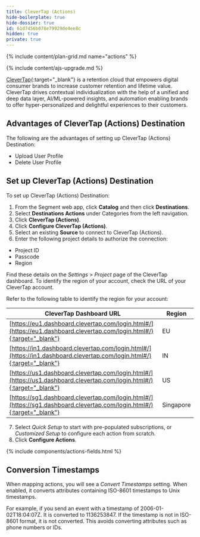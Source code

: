 ```yaml
---
title: CleverTap (Actions)
hide-boilerplate: true
hide-dossier: true
id: 61d7456b078e79929de4ee8c
hidden: true
private: true
---
```



{% include content/plan-grid.md name="actions" %}



{% include content/ajs-upgrade.md %}


[CleverTap](https://clevertap.com/){:target="_blank"} is a retention cloud that empowers digital consumer brands to increase customer retention and lifetime value. CleverTap drives contextual individualization with the help of a unified and deep data layer, AI/ML-powered insights, and automation enabling brands to offer hyper-personalized and delightful experiences to their customers.

## Advantages of CleverTap (Actions) Destination
The following are the advantages of setting up CleverTap (Actions) Destination:
* Upload User Profile
* Delete User Profile

## Set up CleverTap (Actions) Destination
To set up CleverTap (Actions) Destination:

1. From the Segment web app, click **Catalog** and then click **Destinations**.
2. Select **Destinations Actions** under Categories from the left navigation.
3. Click **CleverTap (Actions)**.
4. Click **Configure CleverTap (Actions)**.
5. Select an existing **Source** to connect to CleverTap (Actions).
6. Enter the following project details to authorize the connection:
  * Project ID
  * Passcode
  * Region

   Find these details on the *Settings* > *Project* page of the CleverTap dashboard.
   To identify the region of your account, check the URL of your CleverTap account.

   Refer to the following table to identify the region for your account:

   | CleverTap Dashboard URL                                                                              | Region    |
   | ---------------------------------------------------------------------------------------------------- | --------- |
   | [https://eu1.dashboard.clevertap.com/login.html#/](https://eu1.dashboard.clevertap.com/login.html#/){:target="_blank"} | EU        |
   | [https://in1.dashboard.clevertap.com/login.html#/](https://in1.dashboard.clevertap.com/login.html#/){:target="_blank"} | IN        |
   | [https://us1.dashboard.clevertap.com/login.html#/](https://us1.dashboard.clevertap.com/login.html#/){:target="_blank"} | US        |
   | [https://sg1.dashboard.clevertap.com/login.html#/](https://sg1.dashboard.clevertap.com/login.html#/){:target="_blank"} | Singapore |

7. Select *Quick Setup* to start with pre-populated subscriptions, or *Customized Setup* to configure each action from scratch.
8. Click **Configure Actions**.

{% include components/actions-fields.html %}

## Conversion Timestamps
When mapping actions, you will see a *Convert Timestamps* setting. When enabled, it converts attributes containing ISO-8601 timestamps to Unix timestamps.

For example, if you send an event with a timestamp of 2006-01-02T18:04:07Z. It is converted to 1136253847. If the timestamp is not in ISO-8601 format, it is not converted. This avoids converting attributes such as phone numbers or IDs.

